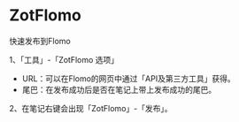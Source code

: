 # ZotFlomo
快速发布到Flomo

1、「工具」-「ZotFlomo 选项」

- URL：可以在Flomo的网页中通过「API及第三方工具」获得。
- 尾巴：在发布成功后是否在笔记上带上发布成功的尾巴。

2、在笔记右键会出现「ZotFlomo」-「发布」。

